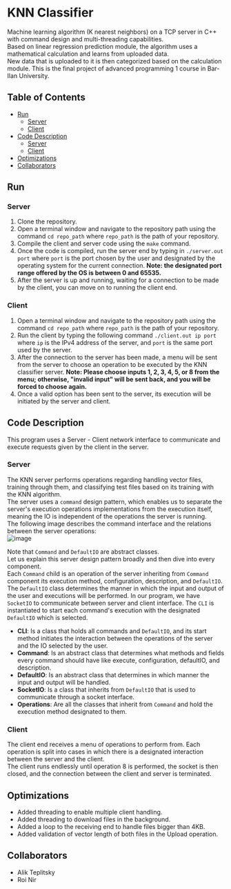 # KNN Classifier

Machine learning algorithm (K nearest neighbors) on a TCP server in C++ with command design and multi-threading capabilities.  
Based on linear regression prediction module, the algorithm uses a mathematical calculation and learns from uploaded data.  
New data that is uploaded to it is then categorized based on the calculation module.
This is the final project of advanced programming 1 course in Bar-Ilan University.

## Table of Contents

- [Run](#run)
  - [Server](#server)
  - [Client](#client)
- [Code Description](#code-description)
  - [Server](#server-1)
  - [Client](#client-1)
- [Optimizations](#optimizations)
- [Collaborators](#collaborators)

## Run

### Server

1. Clone the repository.
2. Open a terminal window and navigate to the repository path using the command `cd repo_path` where `repo_path` is the path of your repository.
3. Compile the client and server code using the `make` command.
4. Once the code is compiled, run the server end by typing in `./server.out port` where `port` is the port chosen by the user and designated by the operating system for the current connection.
   **Note: the designated port range offered by the OS is between 0 and 65535.**
5. After the server is up and running, waiting for a connection to be made by the client, you can move on to running the client end.

### Client

1. Open a terminal window and navigate to the repository path using the command `cd repo_path` where `repo_path` is the path of your repository.
2. Run the client by typing the following command `./client.out ip port` where `ip` is the IPv4 address of the server, and `port` is the same port used by the server.
3. After the connection to the server has been made, a menu will be sent from the server to choose an operation to be executed by the KNN classifier server.
   **Note: Please choose inputs 1, 2, 3, 4, 5, or 8 from the menu; otherwise, "invalid input" will be sent back, and you will be forced to choose again.**
4. Once a valid option has been sent to the server, its execution will be initiated by the server and client.

## Code Description

This program uses a Server - Client network interface to communicate and execute requests given by the client in the server.

### Server

The KNN server performs operations regarding handling vector files, training through them, and classifying test files based on its training with the KNN algorithm.  
The server uses a `command` design pattern, which enables us to separate the server's execution operations implementations from the execution itself, meaning the IO is independent of the operations the server is running.  
The following image describes the command interface and the relations between the server operations:  
![image](https://user-images.githubusercontent.com/60584742/214577351-6b978ae8-895d-4e63-a626-6eff62b34d3f.png)

Note that `Command` and `DefaultIO` are abstract classes.  
Let us explain this server design pattern broadly and then dive into every component.  
Each `Command` child is an operation of the server inheriting from `Command` component its execution method, configuration, description, and `DefaultIO`.  
The `DefaultIO` class determines the manner in which the input and output of the user and executions will be performed. In our program, we have `SocketIO` to communicate between server and client interface.
The `CLI` is instantiated to start each command's execution with the designated `DefaultIO` which is selected.

- **CLI**: Is a class that holds all commands and `DefaultIO`, and its start method initiates the interaction between the operations of the server and the IO selected by the user.
- **Command**: Is an abstract class that determines what methods and fields every command should have like execute, configuration, defaultIO, and description.
- **DefaultIO**: Is an abstract class that determines in which manner the input and output will be handled.
- **SocketIO**: Is a class that inherits from `DefaultIO` that is used to communicate through a socket interface.
- **Operations**: Are all the classes that inherit from `Command` and hold the execution method designated to them.

### Client

The client end receives a menu of operations to perform from. Each operation is split into cases in which there is a designated interaction between the server and the client.  
The client runs endlessly until operation 8 is performed, the socket is then closed, and the connection between the client and server is terminated.

## Optimizations

- Added threading to enable multiple client handling.
- Added threading to download files in the background.
- Added a loop to the receiving end to handle files bigger than 4KB.
- Added validation of vector length of both files in the Upload operation.

## Collaborators

- Alik Teplitsky
- Roi Nir
